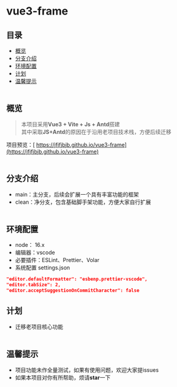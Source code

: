 
# vue3-frame

## 目录
- [概览](#概览)
- [分支介绍](#分支介绍)
- [环境配置](#环境配置)
- [计划](#计划)
- [温馨提示](#温馨提示)
<br/><br/>

## 概览
> 本项目采用**Vue3 + Vite + Js + Antd**搭建<br/>
> 其中采取**JS+Antd**的原因在于沿用老项目技术栈，方便后续迁移

项目预览：[ https://jfjfjbjb.github.io/vue3-frame](https://jfjfjbjb.github.io/vue3-frame)
<br/><br/>

## 分支介绍
 - main：主分支，后续会扩展一个具有丰富功能的框架
 - clean：净分支，包含基础脚手架功能，方便大家自行扩展
<br/><br/>

## 环境配置
 - node： 16.x
 - 编辑器：vscode
 - 必要插件：ESLint、Prettier、Volar
 - 系统配置 settings.json
```json
"editor.defaultFormatter": "esbenp.prettier-vscode",
"editor.tabSize": 2,
"editor.acceptSuggestionOnCommitCharacter": false
```

## 计划
 - 迁移老项目核心功能
<br/><br/>

## 温馨提示
 - 项目功能未作全量测试，如果有使用问题，欢迎大家提issues
 - 如果本项目对你有所帮助，烦请**star**一下
<br/><br/>




